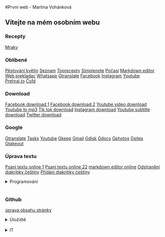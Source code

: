 

#První web - Martina Vohánková 

Vítejte na mém osobním webu
---------------------------
### Recepty
[Mraky](https://www.toprecepty.cz/recept/5085-mraky/)
### Oblíbené
[Pěstování květin](https://www.youtube.com/@plantladyprague)
[Seznam](https://www.seznam.cz/)
[Toprecepty](https://www.toprecepty.cz/)
[Simplenote](https://app.simplenote.com/)
 [Počasí](https://wttr.in/duchcov)
 [Markdown editor](https://uiwjs.github.io/react-md-editor/) 
 [Web prekladac](http://free-website-translation.com/) 
 [Whatsapp](https://web.whatsapp.com/)
 [Gtranslate](https://translate.google.cz/)
 [Facebook](https://www.facebook.com/)
 [Instagram](https://www.instagram.com/)
 [Youtube](https://www.youtube.com/)
 [Prehraj.to](https://prehraj.to/) 
 [Čsfd](https://www.csfd.cz/) 


### Download

[Facebook download 1](https://snapsave.app/cs) [Facebook download 2](https://fdown.net/) [Youtube video download](https://ytop1.com/en9) [Youtube to mp3](https://ytop1.com/en87) [Tik tok download](https://ssstik.io/en) [Instagram download](https://igram.io/) [Youtube subtitle download](https://downsub.com/) [Twitter download](https://downloadatwittervideo.com/)



### Google

[Gtranslate](https://translate.google.cz/)
[Tasks](https://calendar.google.com/calendar/u/0/r?opentasks=1) 
[Youtube](https://www.youtube.com/) 
[Gkeep](https://keep.google.com/#home) 
[Gmail](https://mail.google.com/mail/u/0/#inbox) 
[Gdisk](https://drive.google.com/drive/) 
[Gdocs](https://docs.google.com/document/u/0/) 
[Gphotos](https://photos.google.com/?hl=cs&pli=1)
[Gsites](https://sites.google.com/site/bedjansite/) 
[Gtakeout](https://takeout.google.com/settings/takeout?pli=1)



### Úprava textu

[Psani textu online 1](https://write-box.appspot.com/) [Psani textu online 22](https://www.editpad.org/) [markdown editor online](https://dillinger.io/) [Odstranění diakritiky češtiny](http://petrfaltus.net/petr-faltus-konverze-textu-odstraneni-cestiny-z-textu.php) [Přidání diakritiky češtiny](https://nlp.fi.muni.cz/cz_accent/)



<details close>
<summary>Programování</summary>
</br>

[Github](https://github.com/bedjan/) [Github\_all](https://github.com/bedjan/debian/blob/master/skripty/all.sh) [Zdrojak](https://zdrojak.cz/) [Jak začít programovat](https://www.itnetwork.cz/jak-zacit-programovat-tvorit-aplikace-programy) [Jak se naučit programovat](https://www.startitup.cz/11-stranek-ktere-te-nauci-programovat-z-pohodli-domova/) [Thinfi](https://thinfi.com/) [Bitly](https://bitly.com/) [Jdem](http://jdem.cz/) [Protectedtext](https://www.protectedtext.com/) [Markdown editor](https://dillinger.io/) [Githack](https://raw.githack.com/) [Tinyurl](https://tinyurl.com/app) [Link with password](https://thinfi.com/) [Link short](https://bitly.com/) [Raw githack - dev](https://raw.githack.com/) [Tinyurl](https://tinyurl.com/) [Gist.io i](https://gist.io/) [Markdown editor](https://uiwjs.github.io/react-md-editor/)
</details>
</br>


### Github
 [úprava obsahu stránky](https://github.com/minnie84/web/blob/main/index.md)
 
 
 <details close>
<summary>Úložiště</summary>
</br>
<a href="https://fastshare.cz"  target="_blank">Fastshare</a>&nbsp;&nbsp;<br />
<a href="https://datoid.cz"  target="_blank">Datoid</a>&nbsp;&nbsp;<br />
<a href="https://prehrajto.cz"  target="_blank">Prehrajto</a>&nbsp;&nbsp;<br />
<a href="https://zalohuj.si"  target="_blank">Zalohuj.si</a>&nbsp;&nbsp;<br />
<a href="https://sdilej.cz"  target="_blank">Sdílej</a>&nbsp;&nbsp;<br />
<a href="https://edisk.cz"  target="_blank">Edisk</a>&nbsp;&nbsp;<br />
<a href="https://kukaj.to"  target="_blank">Kukaj</a>&nbsp;&nbsp;<br />
<a href="https://webshare.cz/"  target="_blank">Webshare</a>&nbsp;&nbsp;<br />
<a href="https://dafilms.cz"  target="_blank">Dafilms</a>&nbsp;&nbsp;<br />
<a href="https://dfiles.eu/"  target="_blank">Dfiles.eu</a>&nbsp;&nbsp;<br />
<a href="https://multcloud.com"  target="_blank">Multcloud.com</a>&nbsp;&nbsp;<br />
<a href="https://dropbox.com"  target="_blank">Dropbox</a>&nbsp;&nbsp;<br />
<a href="https://idrive.com"  target="_blank">Idrive</a>&nbsp;&nbsp;<br />
<a href="https://onecloud.com"  target="_blank">Onecloud</a>&nbsp;&nbsp;<br />

</details>

</br>


 <details close>
<summary>IT</summary>
</br>

<a href="https://docs.google.com/spreadsheets/d/1d5wQRV8CgZAq5DwNVWny5UGvSOvb54ADlsRKIix4MEg/edit?pli=1#gid=0"  target="_blank">Osnova</a>&nbsp;&nbsp;<br />
<a href="https://www.itnetwork.cz/html-css/webove-stranky"  target="_blank">1. Webové stránky krok za krokem</a>&nbsp;&nbsp;<br />
<a href="https://www.itnetwork.cz/java/zaklady"  target="_blank">2. Základní konstrukce jazyka Java</a>&nbsp;&nbsp;<br />
<a href="https://www.itnetwork.cz/java/oop"  target="_blank">3. Objektově orientované programování v Javě</a>&nbsp;&nbsp;<br />
<a href="https://www.itnetwork.cz/java/kolekce-a-proudy"  target="_blank">4. Kolekce a proudy v Javě</a>&nbsp;&nbsp;<br />
<a href="https://www.itnetwork.cz/mysql"  target="_blank">5. MySQL/MariaDB databáze krok za krokem</a>&nbsp;&nbsp;<br />
<a href="https://www.itnetwork.cz/javascript/zaklady"  target="_blank">6. Základní konstrukce jazyka JavaScript</a>&nbsp;&nbsp;<br />
<a href="https://www.itnetwork.cz/java/spring-boot/zaklady"  target="_blank">7. Základy Spring Boot frameworku pro Javu</a>&nbsp;&nbsp;<br />
<a href="https://www.itnetwork.cz/java/spring-boot/blog"  target="_blank">8. Databáze a Hibernate ve Spring Boot</a>&nbsp;&nbsp;<br />
<a href="https://www.itnetwork.cz/javascript/react/zaklady"  target="_blank">9. Základy React</a>&nbsp;&nbsp;<br />
<a href="https://www.itnetwork.cz/html-css/bootstrap/kurz"  target="_blank">10. Kompletní kurz CSS frameworku Bootstrap</a>&nbsp;&nbsp;<br />

</details>
</br>
